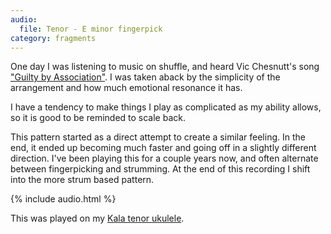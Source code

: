 ```yaml
---
audio:
  file: Tenor - E minor fingerpick
category: fragments
---
```

One day I was listening to music on shuffle, and heard Vic Chesnutt's song ["Guilty by Association"](https://m.youtube.com/watch?v=ZxkMuB2oVBY). I was taken aback by the simplicity of the arrangement and how much emotional resonance it has.

I have a tendency to make things I play as complicated as my ability allows, so it is good to be reminded to scale back.

This pattern started as a direct attempt to create a similar feeling. In the end, it ended up becoming much faster and going off in a slightly different direction. I've been playing this for a couple years now, and often alternate between fingerpicking and strumming. At the end of this recording I shift into the more strum based pattern.

{% include audio.html %}

This was played on my [Kala tenor ukulele](/gear/kala-kajte).